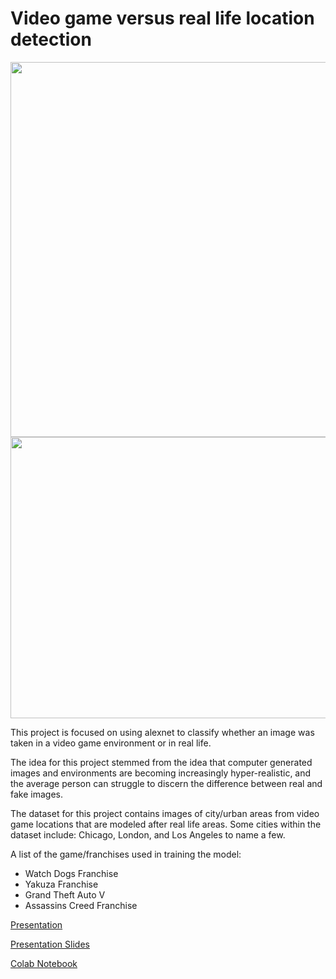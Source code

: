 <h1> Video game versus real life location detection </h1>

  <p float="left">
    <img src="https://i.imgur.com/SQwfUOd.jpeg" width = 600>
    <img src="https://overlode.co.uk/wp-content/uploads/2022/08/YAKUZA-KIWAMI-2-Tenkaichi-St__.jpeg" width = 700 height = 450>
  </p>

<p>
  This project is focused on using alexnet to classify whether an image was taken in a video game environment or in real life.
</p>

<p>
  The idea for this project stemmed from the idea that computer generated images and environments are becoming increasingly hyper-realistic, and the average person can struggle to discern the difference between real and fake images.
</p>

<p>
  The dataset for this project contains images of city/urban areas from video game locations that are modeled after real life areas. Some cities within the dataset include: Chicago, London, and Los Angeles to name a few.
</p>

<p>
  A list of the game/franchises used in training the model:
</p>
<ul>
  <li> Watch Dogs Franchise </li>
  <li> Yakuza Franchise </li>
  <li> Grand Theft Auto V </li>
  <li> Assassins Creed Franchise </li>
</ul>

<a href="https://www.youtube.com/watch?v=_gUg4-xcN_U"> Presentation </a>

<a href="https://docs.google.com/presentation/d/11uwLibvIyOP3Jja89rselCYy51umL3-doOeo_R67mz8/edit?usp=sharing"> Presentation Slides </a>

<a href="https://colab.research.google.com/drive/1VHtNswxvq3jf0eEuMmUegs_i1EyA97-5?usp=sharing"> Colab Notebook </a>
